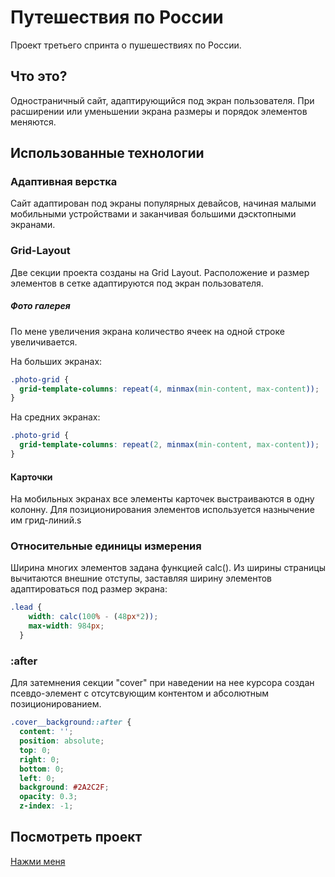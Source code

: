 # Путешествия по России

Проект третьего спринта о пушешествиях по России.

## Что это?

Одностраничный сайт, адаптирующийся под экран пользователя. При расширении или уменьшении экрана размеры и порядок элементов меняются.

##  Использованные технологии

### Адаптивная верстка

Сайт адаптирован под экраны популярных девайсов, начиная малыми мобильными устройствами и заканчивая большими дэсктопными экранами. 

### Grid-Layout

Две секции проекта созданы на Grid Layout. 
Расположение и размер элементов в сетке адаптируются под экран пользователя.

##### Фото галерея

По мене увеличения экрана количество ячеек на одной строке увеличивается.

На больших экранах:

```css
.photo-grid {
  grid-template-columns: repeat(4, minmax(min-content, max-content));
}
```

На средних экранах:

```css
.photo-grid {
  grid-template-columns: repeat(2, minmax(min-content, max-content));
}
```

#### Карточки

На мобильных экранах все элементы карточек выстраиваются в одну колонну. Для позиционирования элементов используется назнычение им грид-линий.s

### Относительные единицы измерения

Ширина многих элементов задана функцией calc(). Из ширины страницы вычитаются внешние отступы, заставляя ширину элементов адаптироваться под размер экрана:

```css
.lead {
    width: calc(100% - (48px*2));
    max-width: 984px;
  }
```

### :after

Для затемнения секции "cover" при наведении на нее курсора создан псевдо-элемент с отсутсвующим контентом и абсолютным позиционированием.  

```css
.cover__background::after {
  content: '';
  position: absolute;
  top: 0;
  right: 0;
  bottom: 0;
  left: 0;
  background: #2A2C2F;
  opacity: 0.3;
  z-index: -1;
```


## Посмотреть проект

[Нажми меня](https://margof94.github.io/russian-travel/)